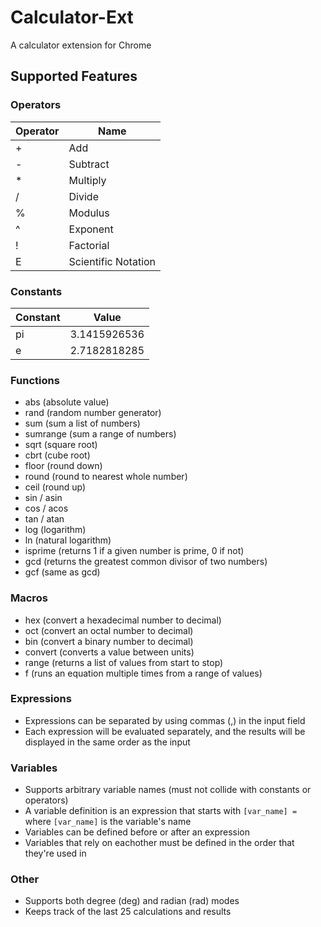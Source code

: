 # Calculator-Ext
A calculator extension for Chrome

## Supported Features

### Operators
| Operator | Name                  |
|----------|-----------------------|
|    \+    |  Add                  |
|    \-    |  Subtract             |
|    \*    |  Multiply             |
|    /     |  Divide               |
|    %     |  Modulus              |
|    ^     |  Exponent             |
|    !     |  Factorial            |
|    E     |  Scientific Notation  |

### Constants
| Constant | Value        |
|----------|--------------|
|    pi    | 3.1415926536 |
|    e     | 2.7182818285 |

### Functions
- abs (absolute value)
- rand (random number generator)
- sum (sum a list of numbers)
- sumrange (sum a range of numbers)
- sqrt (square root)
- cbrt (cube root)
- floor (round down)
- round (round to nearest whole number)
- ceil (round up)
- sin / asin
- cos / acos
- tan / atan
- log (logarithm)
- ln (natural logarithm)
- isprime (returns 1 if a given number is prime, 0 if not)
- gcd (returns the greatest common divisor of two numbers)
- gcf (same as gcd)

### Macros
- hex (convert a hexadecimal number to decimal)
- oct (convert an octal number to decimal)
- bin (convert a binary number to decimal)
- convert (converts a value between units)
- range (returns a list of values from start to stop)
- f (runs an equation multiple times from a range of values)

### Expressions
- Expressions can be separated by using commas (,) in the input field
- Each expression will be evaluated separately, and the results will be displayed in the same order as the input

### Variables
- Supports arbitrary variable names (must not collide with constants or operators)
- A variable definition is an expression that starts with `[var_name] = ` where `[var_name]` is the variable's name
- Variables can be defined before or after an expression
- Variables that rely on eachother must be defined in the order that they're used in

### Other
- Supports both degree (deg) and radian (rad) modes
- Keeps track of the last 25 calculations and results
